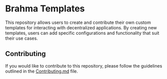 # Brahma Templates

This repository allows users to create and contribute their own custom templates for interacting with decentralized applications. By creating new templates, users can add specific configurations and functionality that suit their use cases.

## Contributing

If you would like to contribute to this repository, please follow the guidelines outlined in the [Contributing.md](Contributing.md) file.
